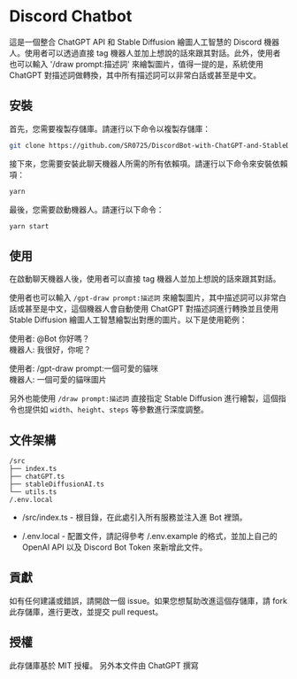 # Discord Chatbot

這是一個整合 ChatGPT API 和 Stable Diffusion 繪圖人工智慧的 Discord 機器人。使用者可以透過直接 tag 機器人並加上想說的話來跟其對話。此外，使用者也可以輸入 '/draw prompt:描述詞' 來繪製圖片，值得一提的是，系統使用 ChatGPT 對描述詞做轉換，其中所有描述詞可以非常白話或甚至是中文。

## 安裝

首先，您需要複製存儲庫。請運行以下命令以複製存儲庫：

```sh
git clone https://github.com/SR0725/DiscordBot-with-ChatGPT-and-StableDiffusion
```

接下來，您需要安裝此聊天機器人所需的所有依賴項。請運行以下命令來安裝依賴項：

```sh
yarn
```

最後，您需要啟動機器人。請運行以下命令：

```sh
yarn start
```

## 使用

在啟動聊天機器人後，使用者可以直接 tag 機器人並加上想說的話來跟其對話。

使用者也可以輸入 `/gpt-draw prompt:描述詞` 來繪製圖片，其中描述詞可以非常白話或甚至是中文，這個機器人會自動使用 ChatGPT 對描述詞進行轉換並且使用 Stable Diffusion 繪圖人工智慧繪製出對應的圖片。以下是使用範例：

使用者: @Bot 你好嗎？\
機器人: 我很好，你呢？

使用者: /gpt-draw prompt:一個可愛的貓咪\
機器人: 一個可愛的貓咪圖片

另外也能使用 `/draw prompt:描述詞` 直接指定 Stable Diffusion 進行繪製，這個指令也提供如 `width`、`height`、`steps` 等參數進行深度調整。

## 文件架構

```text
/src
├── index.ts
├── chatGPT.ts
├── stableDiffusionAI.ts
└── utils.ts
/.env.local
```

- /src/index.ts - 根目錄，在此處引入所有服務並注入進 Bot 裡頭。

- /.env.local - 配置文件，請記得參考 /.env.example 的格式，並加上自己的 OpenAI API 以及 Discord Bot Token 來新增此文件。

## 貢獻

如有任何建議或錯誤，請開啟一個 issue。如果您想幫助改進這個存儲庫，請 fork 此存儲庫，進行更改，並提交 pull request。

## 授權

此存儲庫基於 MIT 授權。
另外本文件由 ChatGPT 撰寫
